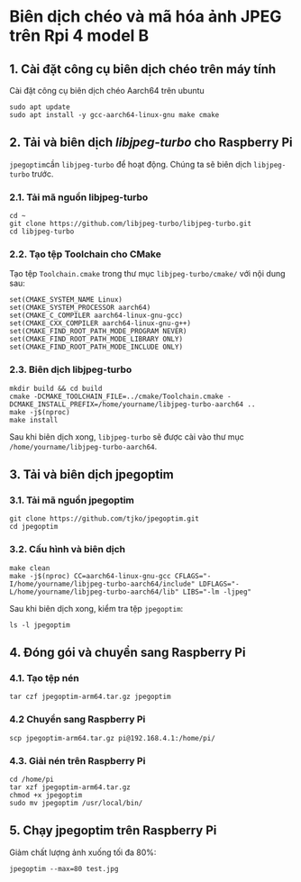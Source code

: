 
# Biên dịch chéo và mã hóa ảnh JPEG trên Rpi 4 model B

## 1. Cài đặt công cụ biên dịch chéo trên máy tính
Cài đặt công cụ biên dịch chéo Aarch64 trên ubuntu
```
sudo apt update
sudo apt install -y gcc-aarch64-linux-gnu make cmake
```
## 2. Tải và biên dịch *libjpeg-turbo* cho Raspberry Pi
`jpegoptim`cần `libjpeg-turbo` để hoạt động. Chúng ta sẽ biên dịch `libjpeg-turbo` trước.

### 2.1. Tải mã nguồn libjpeg-turbo
```
cd ~
git clone https://github.com/libjpeg-turbo/libjpeg-turbo.git
cd libjpeg-turbo
```
### 2.2. Tạo tệp Toolchain cho CMake
Tạo tệp `Toolchain.cmake` trong thư mục `libjpeg-turbo/cmake/` với nội dung sau:
```
set(CMAKE_SYSTEM_NAME Linux)
set(CMAKE_SYSTEM_PROCESSOR aarch64)
set(CMAKE_C_COMPILER aarch64-linux-gnu-gcc)
set(CMAKE_CXX_COMPILER aarch64-linux-gnu-g++)
set(CMAKE_FIND_ROOT_PATH_MODE_PROGRAM NEVER)
set(CMAKE_FIND_ROOT_PATH_MODE_LIBRARY ONLY)
set(CMAKE_FIND_ROOT_PATH_MODE_INCLUDE ONLY)
```
### 2.3. Biên dịch libjpeg-turbo

```
mkdir build && cd build
cmake -DCMAKE_TOOLCHAIN_FILE=../cmake/Toolchain.cmake -DCMAKE_INSTALL_PREFIX=/home/yourname/libjpeg-turbo-aarch64 ..
make -j$(nproc)
make install
```
Sau khi biên dịch xong, `libjpeg-turbo` sẽ được cài vào thư mục `/home/yourname/libjpeg-turbo-aarch64`.

## 3. Tải và biên dịch jpegoptim
### 3.1. Tải mã nguồn jpegoptim
```cd ~
git clone https://github.com/tjko/jpegoptim.git
cd jpegoptim
```
### 3.2. Cấu hình và biên dịch
```
make clean
make -j$(nproc) CC=aarch64-linux-gnu-gcc CFLAGS="-I/home/yourname/libjpeg-turbo-aarch64/include" LDFLAGS="-L/home/yourname/libjpeg-turbo-aarch64/lib" LIBS="-lm -ljpeg"
```
Sau khi biên dịch xong, kiểm tra tệp `jpegoptim`:
```
ls -l jpegoptim
```
## 4. Đóng gói và chuyển sang Raspberry Pi
### 4.1. Tạo tệp nén 
```
tar czf jpegoptim-arm64.tar.gz jpegoptim
```
### 4.2 Chuyển sang Raspberry Pi 
```
scp jpegoptim-arm64.tar.gz pi@192.168.4.1:/home/pi/
```
### 4.3. Giải nén trên Raspberry Pi
```
cd /home/pi
tar xzf jpegoptim-arm64.tar.gz
chmod +x jpegoptim
sudo mv jpegoptim /usr/local/bin/
```
## 5. Chạy jpegoptim trên Raspberry Pi
Giảm chất lượng ảnh xuống tối đa 80%:
```
jpegoptim --max=80 test.jpg
```